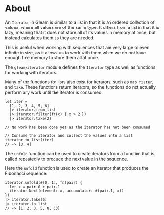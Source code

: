# About

An `Iterator` in Gleam is similar to a list in that it is an ordered collection of values, where all values are of the same type. It differs from a list in that it is lazy, meaning that it does not store all of its values in memory at once, but instead calculates them as they are needed.

This is useful when working with sequences that are very large or even infinite in size, as it allows us to work with them when we do not have enough free memory to store them all at once.

The `gleam/iterator` module defines the `Iterator` type as well as functions for working with iterators.

Many of the functions for lists also exist for iterators, such as `map`, `filter`, and `take`. These functions return iterators, so the functions do not actually perform any work until the iterator is consumed.

```gleam
let iter = 
  [1, 2, 3, 4, 5, 6]
  |> iterator.from_list
  |> iterator.filter(fn(x) { x > 2 })
  |> iterator.take(2)

// No work has been done yet as the iterator has not been consumed

// Consume the iterator and collect the values into a list
iterator.to_list(iter)
// -> [3, 4]
```

The `unfold` function can be used to create iterators from a function that is called repeatedly to produce the next value in the sequence.

Here the `unfold` function is used to create an iterator that produces the Fibonacci sequence:

```gleam 
iterator.unfold(#(0, 1), fn(pair) {
  let x = pair.0 + pair.1
  iterator.Next(element: x, accumulator: #(pair.1, x))
})
|> iterator.take(6)
|> iterator.to_list
// -> [1, 2, 3, 5, 8, 13]
```
